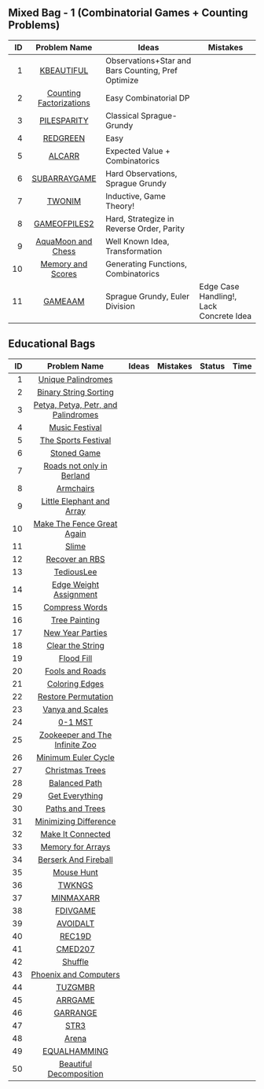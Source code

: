 ## Mixed Bag - 1 (Combinatorial Games + Counting Problems)

| ID  | Problem Name | Ideas | Mistakes |
|---:|:---:|---|---|
|1|[KBEAUTIFUL](https://www.codechef.com/problems/KBEAUTIFUL)|Observations+Star and Bars Counting, Pref Optimize||
|2|[Counting Factorizations](https://codeforces.com/contest/1794/problem/D)|Easy Combinatorial DP||
|3|[PILESPARITY](https://www.codechef.com/START58B/problems/PILESPARITY)|Classical Sprague-Grundy||
|4|[REDGREEN](https://www.codechef.com/problems/REDGREEN)|Easy||
|5|[ALCARR](https://www.codechef.com/problems/ALCARR)|Expected Value + Combinatorics||
|6|[SUBARRAYGAME](https://www.codechef.com/problems/SUBARRAYGAME)|Hard Observations, Sprague Grundy||
|7|[TWONIM](https://www.codechef.com/problems/TWONIM)|Inductive, Game Theory!||
|8|[GAMEOFPILES2](https://www.codechef.com/JULY221B/problems/GAMEOFPILES2)|Hard, Strategize in Reverse Order, Parity||
|9|[AquaMoon and Chess](https://codeforces.com/problemset/problem/1545/B)|Well Known Idea, Transformation||
|10|[Memory and Scores](https://codeforces.com.cn/problemset/problem/712/D)|Generating Functions, Combinatorics||
|11|[GAMEAAM](https://www.codechef.com/COOK42/problems/GAMEAAM)|Sprague Grundy, Euler Division|Edge Case Handling!, Lack Concrete Idea|


## Educational Bags

| ID  | Problem Name | Ideas | Mistakes |Status| Time |  
|---:|:---:|---|---|---|---|
|1|[Unique Palindromes](https://codeforces.com/problemset/problem/1823/D)|||
|2|[Binary String Sorting](https://codeforces.com/problemset/problem/1809/D)|||
|3|[Petya, Petya, Petr, and Palindromes](https://codeforces.com/problemset/problem/1808/D)|||
|4|[Music Festival](https://codeforces.com/problemset/problem/1801/C)|||
|5|[The Sports Festival](https://codeforces.com/problemset/problem/1509/C)|||
|6|[Stoned Game](https://codeforces.com/problemset/problem/1396/B)|||
|7|[Roads not only in Berland](https://codeforces.com/problemset/problem/25/D)|||
|8|[Armchairs](https://codeforces.com/problemset/problem/1525/D)|||
|9|[Little Elephant and Array](https://codeforces.com/contest/220/problem/B)|||
|10|[Make The Fence Great Again](https://codeforces.com/problemset/problem/1221/D)|||
|11|[Slime](https://codeforces.com/problemset/problem/1038/D)|||
|12|[Recover an RBS](https://codeforces.com/problemset/problem/1709/C)|||
|13|[TediousLee](https://codeforces.com/problemset/problem/1369/D)|||
|14|[Edge Weight Assignment](https://codeforces.com/problemset/problem/1338/B)|||
|15|[Compress Words](https://codeforces.com/problemset/problem/1200/E)|||
|16|[Tree Painting](https://codeforces.com/problemset/problem/1187/E)|||
|17|[New Year Parties](https://codeforces.com/problemset/problem/1283/E)|||
|18|[Clear the String](https://codeforces.com/problemset/problem/1132/F)|||
|19|[Flood Fill](https://codeforces.com/problemset/problem/1114/D)|||
|20|[Fools and Roads](https://codeforces.com/problemset/problem/191/C)|||
|21|[Coloring Edges](https://codeforces.com/problemset/problem/1217/D)|||
|22|[Restore Permutation](https://codeforces.com/problemset/problem/1208/D)|||
|23|[Vanya and Scales](https://codeforces.com/problemset/problem/552/C)|||
|24|[0-1 MST](https://codeforces.com/problemset/problem/1242/B)|||
|25|[Zookeeper and The Infinite Zoo](https://codeforces.com/problemset/problem/1491/D)|||
|26|[Minimum Euler Cycle](https://codeforces.com/problemset/problem/1334/D)|||
|27|[Christmas Trees](https://codeforces.com/problemset/problem/1283/D)|||
|28|[Balanced Path](https://atcoder.jp/contests/abc147/tasks/abc147_e)|||
|29|[Get Everything](https://atcoder.jp/contests/abc142/tasks/abc142_e)|||
|30|[Paths and Trees](https://codeforces.com/problemset/problem/545/E)|||
|31|[Minimizing Difference](https://codeforces.com/problemset/problem/1244/E)|||
|32|[Make It Connected](https://codeforces.com/problemset/problem/1095/F)|||
|33|[Memory for Arrays](https://codeforces.com/contest/309/problem/C)|||
|34|[Berserk And Fireball](https://codeforces.com/problemset/problem/1380/D)|||
|35|[Mouse Hunt](https://codeforces.com/problemset/problem/1027/D)|||
|36|[TWKNGS](https://www.codechef.com/problems/TWKNGS)|||
|37|[MINMAXARR](https://www.codechef.com/problems/MINMAXARR)|||
|38|[FDIVGAME](https://www.codechef.com/problems/FDIVGAME)|||
|39|[AVOIDALT](https://www.codechef.com/START32B/problems/AVOIDALT)|||
|40|[REC19D](https://www.codechef.com/REC1921/problems/REC19D)|||
|41|[CMED207](https://www.codechef.com/MEDC2021/problems/CMED207)|||
|42|[Shuffle](https://codeforces.com/problemset/problem/1622/D)|||
|43|[Phoenix and Computers](https://codeforces.com/problemset/problem/1515/E)|||
|44|[TUZGMBR](https://www.codechef.com/problems/TUZGMBR/)|||
|45|[ARRGAME](https://www.codechef.com/problems/ARRGAME)|||
|46|[GARRANGE](https://www.codechef.com/problems/GARRANGE)|||
|47|[STR3](https://www.codechef.com/problems/STR3)|||
|48|[Arena](https://codeforces.com/problemset/problem/1606/E)|||
|49|[EQUALHAMMING](https://www.codechef.com/problems/EQUALHAMMING)|||
|50|[Beautiful Decomposition](https://codeforces.com/problemset/problem/279/E)|||
